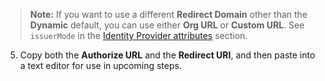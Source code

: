 > **Note:** If you want to use a different **Redirect Domain** other than the **Dynamic** default, you can use either **Org URL** or **Custom URL**. See `issuerMode` in the [Identity Provider attributes](/docs/reference/api/idps/#identity-provider-attributes) section.

5. Copy both the **Authorize URL** and the **Redirect URI**, and then paste into a text editor for use in upcoming steps.

